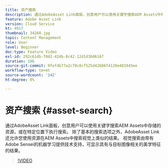```yaml
---
title: 资产搜索
description: 通过AdobeAsset Link面板，创意用户可以使用关键字搜索AEM Assets中存储的资源，或在特定位置下执行搜索。 除了基本的搜索选项之外，AdobeAsset Link还允许您使用资源在AEM Assets中搜索视觉上类似的结果。 视觉搜索由带有Adobe Sensei的机器学习提供技术支持，可显示具有与目标图像相关的美学特征的结果。
feature: Adobe Asset Link
version: Cloud Service
kt: 4917
thumbnail: 34260.jpg
topic: Content Management
role: User
level: Beginner
doc-type: Feature Video
exl-id: 292c61db-f8d2-424b-8c42-12d1d3b06167
duration: 196
source-git-commit: 9fef4b77a2c70c8cf525d42686f4120e481945ee
workflow-type: tm+mt
source-wordcount: '142'
ht-degree: 0%

---
```


# 资产搜索 {#asset-search}

通过AdobeAsset Link面板，创意用户可以使用关键字搜索AEM Assets中存储的资源，或在特定位置下执行搜索。 除了基本的搜索选项之外，AdobeAsset Link还允许您使用资源在AEM Assets中搜索视觉上类似的结果。 视觉搜索由带有Adobe Sensei的机器学习提供技术支持，可显示具有与目标图像相关的美学特征的结果。

>[!VIDEO](https://video.tv.adobe.com/v/34260?quality=12&learn=on)
